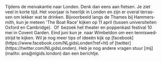 <div lang="nl">
Tijdens de meivakantie naar Londen. Denk dan eens aan fietsen. Je ziet veel in korte tijd. Het voorjaar is 
heerlijk in Londen en zijn er overal terrassen om lekker wat te drinken.
 Bijvoorbeeld langs de Thames bij Hammersmith, kun je meteen 
'The Boat Race' kijken op 11 april (tussen universiteiten Oxford en Cambridge). 
Of  bezoek het theater en poppenkast festival 10 mei in Covent Garden. 
Eind juni kun je  naar Wimbeldon om een tenniswedstrijd te kijken.
Wil je nog meer tips of ideeën kijk op [facebook](https://www.facebook.com/NLgidsLonden?ref=hl) 
of [twitter](https://twitter.com/NLgidsLonden). Heb je nog andere vragen
 stuur [mij](mailto: ans@nlgids.london) dan een berichtje.
</div>
